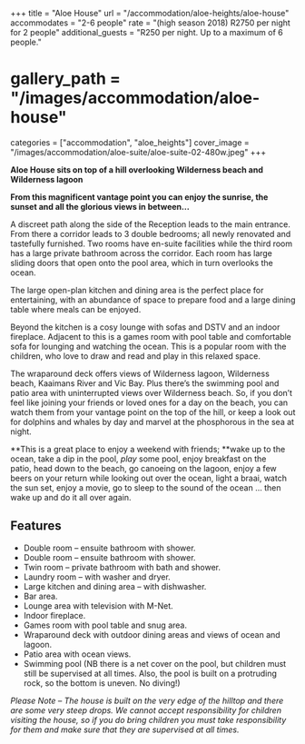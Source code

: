 +++
title = "Aloe House"
url = "/accommodation/aloe-heights/aloe-house"
accommodates = "2-6 people"
rate = "(high season 2018) R2750 per night for 2 people" 
additional_guests = "R250 per night. Up to a maximum of 6 people."
# gallery_path = "/images/accommodation/aloe-house"
categories = ["accommodation", "aloe_heights"]
cover_image = "/images/accommodation/aloe-suite/aloe-suite-02-480w.jpeg"
+++

**Aloe House sits on top of a hill overlooking Wilderness beach and Wilderness lagoon**

**From this magnificent vantage point you can enjoy the sunrise, the sunset and all the glorious views in between…**

A discreet path along the side of the Reception leads to the main entrance. From there a corridor leads to 3 double bedrooms; all newly renovated and tastefully furnished. Two rooms have en-suite facilities while the third room has a large private bathroom across the corridor. Each room has large sliding doors that open onto the pool area, which in turn overlooks the ocean.

The large open-plan kitchen and dining area is the perfect place for entertaining, with an abundance of space to prepare food and a large dining table where meals can be enjoyed.

Beyond the kitchen is a cosy lounge with sofas and DSTV and an indoor fireplace. Adjacent to this is a games room with pool table and comfortable sofa for lounging and watching the ocean. This is a popular room with the children, who love to draw and read and play in this relaxed space.

The wraparound deck offers views of Wilderness lagoon, Wilderness beach, Kaaimans River and Vic Bay. Plus there’s the swimming pool and patio area with uninterrupted views over Wilderness beach. So, if you don’t feel like joining your friends or loved ones for a day on the beach, you can watch them from your vantage point on the top of the hill, or keep a look out for dolphins and whales by day and marvel at the phosphorous in the sea at night.

**This is a great place to enjoy a weekend with friends; **wake up to the ocean, take a dip in the pool, _play_ some pool, enjoy breakfast on the patio, head down to the beach, go canoeing on the lagoon, enjoy a few beers on your return while looking out over the ocean, light a braai, watch the sun set, enjoy a movie, go to sleep to the sound of the ocean … then wake up and do it all over again.

## Features

*   Double room – ensuite bathroom with shower.
*   Double room – ensuite bathroom with shower.
*   Twin room – private bathroom with bath and shower.
*   Laundry room – with washer and dryer.
*   Large kitchen and dining area – with dishwasher.
*   Bar area.
*   Lounge area with television with M-Net.
*   Indoor fireplace.
*   Games room with pool table and snug area.
*   Wraparound deck with outdoor dining areas and views of ocean and lagoon.
*   Patio area with ocean views.
*   Swimming pool (NB there is a net cover on the pool, but children must still be supervised at all times. Also, the pool is built on a protruding rock, so the bottom is uneven. No diving!)

_Please Note – The house is built on the very edge of the hilltop and there are some very steep drops. We cannot accept responsibility for children visiting the house, so if you do bring children you must take responsibility for them and make sure that they are supervised at all times._